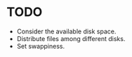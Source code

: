 TODO
====

* Consider the available disk space.
* Distribute files among different disks.
* Set swappiness.
